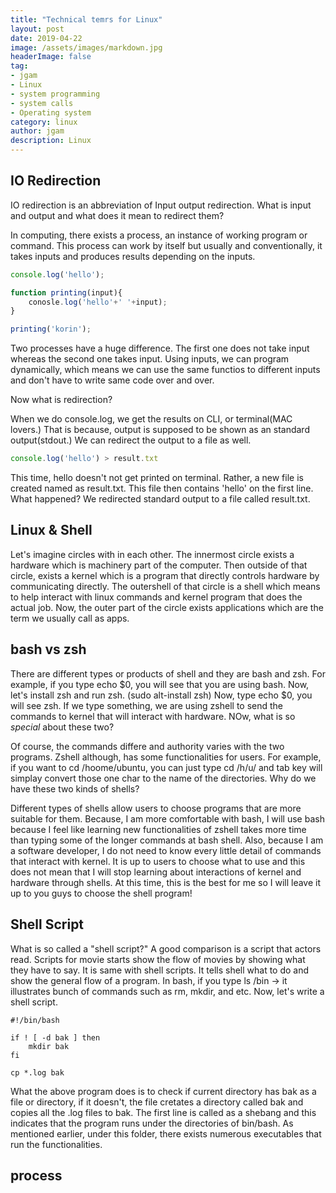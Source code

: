 ```yaml
---
title: "Technical temrs for Linux"
layout: post
date: 2019-04-22
image: /assets/images/markdown.jpg
headerImage: false
tag:
- jgam
- Linux
- system programming
- system calls
- Operating system
category: linux
author: jgam
description: Linux
---
```


## IO Redirection

IO redirection is an abbreviation of Input output redirection. What is input and output and what does it mean to redirect them?

In computing, there exists a process, an instance of working program or command. This process can work by itself but usually and conventionally, it takes inputs and produces results depending on the inputs.

```javascript
console.log('hello');
```

```javascript
function printing(input){
    conosle.log('hello'+' '+input);
}

printing('korin');
```

Two processes have a huge difference. The first one does not take input whereas the second one takes input. Using inputs, we can program dynamically, which means we can use the same functios to different inputs and don't have to write same code over and over.

Now what is redirection?

When we do console.log, we get the results on CLI, or terminal(MAC lovers.) That is because, output is supposed to be shown as an standard output(stdout.) We can redirect the output to a file as well.

```javascript
console.log('hello') > result.txt
```

This time, hello doesn't not get printed on terminal. Rather, a new file is created named as result.txt. This file then contains 'hello' on the first line. What happened? We redirected standard output to a file called result.txt.

## Linux & Shell

Let's imagine circles with in each other. The innermost circle exists a hardware which is machinery part of the computer. Then outside of that circle, exists a kernel which is a program that directly controls hardware by communicating directly. The outershell of that circle is a shell which means to help interact with linux commands and kernel program that does the actual job. Now, the outer part of the circle exists applications which are the term we usually call as apps.

## bash vs zsh

There are different types or products of shell and they are bash and zsh. For example, if you type echo $0, you will see that you are using bash. Now, let's install zsh and run zsh. (sudo alt-install zsh) Now, type echo $0, you will see zsh. If we type something, we are using zshell to send the commands to kernel that will interact with hardware. NOw, what is so *special* about these two?

Of course, the commands differe and authority varies with the two programs. Zshell although, has some functionalities for users. For example, if you want to cd /hoome/ubuntu, you can just type cd /h/u/ and tab key will simplay convert those one char to the name of the directories. Why do we have these two kinds of shells?

Different types of shells allow users to choose programs that are more suitable for them. Because, I am more comfortable with bash, I will use bash because I feel like learning new functionalities of zshell takes more time than typing some of the longer commands at bash shell. Also, because I am a software developer, I do not need to know every little detail of commands that interact with kernel. It is up to users to choose what to use and this does not mean that I will stop learning about interactions of kernel and hardware through shells. At this time, this is the best for me so I will leave it up to you guys to choose the shell program!

## Shell Script

What is so called a "shell script?" A good comparison is a script that actors read. Scripts for movie starts show the flow of movies by showing what they have to say. It is same with shell scripts. It tells shell what to do and show the general flow of a program. In bash, if you type ls /bin -> it illustrates bunch of commands such as rm, mkdir, and etc. Now, let's write a shell script.

```shell
#!/bin/bash

if ! [ -d bak ] then
    mkdir bak
fi

cp *.log bak
```

What the above program does is to check if current directory has bak as a file or directory, if it doesn't, the file cretates a directory called bak and copies all the .log files to bak. The first line is called as a shebang and this indicates that the program runs under the directories of bin/bash. As mentioned earlier, under this folder, there exists numerous executables that run the functionalities.

## process

